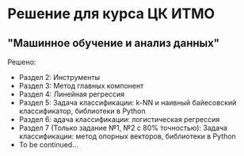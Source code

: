 # Решение для курса ЦК ИТМО
## "Машинное обучение и анализ данных"

Решено:
- Раздел 2: Инструменты
- Раздел 3: Метод главных компонент
- Раздел 4: Линейная регрессия
- Раздел 5: Задача классификации: k-NN и наивный байесовский классификатор, библиотеки в Python
- Раздел 6: адача классификации: логистическая регрессия
- Раздел 7 (Только задание №1, №2 с 80% точностью): Задача классификации: метод опорных векторов, библиотеки в Python
- To be continued...
